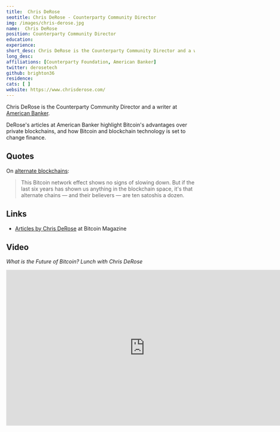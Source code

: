 ```yaml
---
title:  Chris DeRose 
seotitle: Chris DeRose - Counterparty Community Director
img: /images/chris-derose.jpg
name:  Chris DeRose 
position: Counterparty Community Director
education: 
experience: 
short_desc: Chris DeRose is the Counterparty Community Director and a writer at American Banker.
long_desc: 
affiliations: [Counterparty Foundation, American Banker]
twitter: derosetech
github: brighton36
residence: 
cats: [ ]
website: https://www.chrisderose.com/
---
```

Chris DeRose is the Counterparty Community Director and a writer at [American Banker](https://www.chrisderose.com#articles-i-ve-written).

DeRose's articles at American Banker highlight Bitcoin's advantages over private blockchains, and how Bitcoin and blockchain technology is set to change finance. 
 
## Quotes

On [alternate blockchains](http://www.americanbanker.com/bankthink/why-the-bitcoin-blockchain-beats-out-competitors-1075100-1.html): 

> This Bitcoin network effect shows no signs of slowing down. But if the last six years has shown us anything in the blockchain space, it's that alternate chains — and their believers — are ten satoshis a dozen.

## Links

* [Articles by Chris DeRose](https://bitcoinmagazine.com/authors/chris-derose) at Bitcoin Magazine

## Video

_What is the Future of Bitcoin? Lunch with Chris DeRose_

<iframe width="740" height="416" src="https://www.youtube.com/embed/31XbdzNsNcg" frameborder="0" allowfullscreen></iframe>